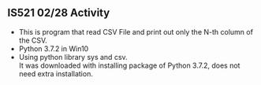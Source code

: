 IS521 02/28 Activity
----
* This is program that read CSV File and print out only the N-th column of the CSV.  
* Python 3.7.2 in Win10
* Using python library sys and csv.  
It was downloaded with installing package of Python 3.7.2, does not need extra installation. 
